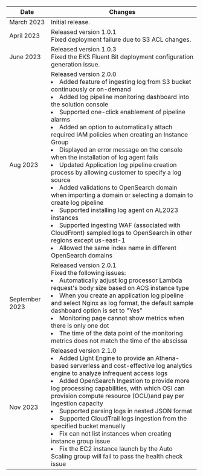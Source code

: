 | Date       | Changes                                                            |
|------------|-------------------------------------------------------------------|
| March 2023  | Initial release.  |
| April 2023 | Released version 1.0.1</br>Fixed deployment failure due to S3 ACL changes.                     |
| June 2023 |  Released version 1.0.3</br>Fixed the EKS Fluent Bit deployment configuration generation issue.                                               |
| Aug 2023 | Released version 2.0.0</br> <li> Added feature of ingesting log from S3 bucket continuously or on-demand</br> <li> Added log pipeline monitoring dashboard into the solution console</br> <li>Supported one-click enablement of pipeline alarms</br>  <li> Added an option to automatically attach required IAM policies when creating an Instance Group</br> <li> Displayed an error message on the console when the installation of log agent fails</br> <li> Updated Application log pipeline creation process by allowing customer to specify a log source</br> <li> Added validations to OpenSearch domain when importing a domain or selecting a domain to create log pipeline</br> <li> Supported installing log agent on AL2023 instances</br> <li>Supported ingesting WAF (associated with CloudFront) sampled logs to OpenSearch in other regions except us-east-1</br> <li> Allowed the same index name in different OpenSearch domains                                           |
| September 2023 |  Released version 2.0.1</br>Fixed the following issues: <li> Automatically adjust log processor Lambda request's body size based on AOS instance type    </br><li>When you create an application log pipeline and select Nginx as log format, the default sample dashboard option is set to "Yes" </br>  <li>Monitoring page cannot show metrics when there is only one dot</br> <li>  The time of the data point of the monitoring metrics does not match the time of the abscissa                                   |
| Nov 2023 |  Released version 2.1.0</br><li> Added Light Engine to provide an Athena-based serverless and cost-effective log analytics engine to analyze infrequent access logs	     </br><li>Added OpenSearch Ingestion to provide more log processing capabilities, with which OSI can provision compute resource (OCU)and pay per ingestion capacity  </br>  <li> Supported parsing logs in nested JSON format</br> <li>  Supported CloudTrail logs ingestion from the specified bucket manually   </br> <li> Fix can not list instances when creating instance group issue </br> <li> Fix the EC2 instance launch by the Auto Scaling group will fail to pass the health check issue                                |